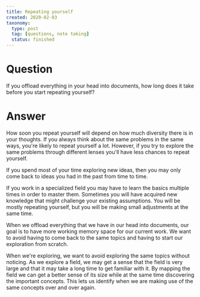 ```yaml
---
title: Repeating yourself
created: 2020-02-03
taxonomy:
  type: post
  tag: [questions, note taking]
  status: finished
---
```


# Question
If you offload everything in your head into documents, how long does it take before you start repeating yourself?

# Answer
How soon you repeat yourself will depend on how much diversity there is in your thoughts. If you always think about the same problems in the same ways, you're likely to repeat yourself a lot. However, if you try to explore the same problems through different lenses you'll have less chances to repeat yourself.

If you spend most of your time exploring new ideas, then you may only come back to ideas you had in the past from time to time.

If you work in a specialized field you may have to learn the basics multiple times in order to master them. Sometimes you will have acquired new knowledge that might challenge your existing assumptions. You will be mostly repeating yourself, but you will be making small adjustments at the same time.

When we offload everything that we have in our head into documents, our goal is to have more working memory space for our current work. We want to avoid having to come back to the same topics and having to start our exploration from scratch.

When we're exploring, we want to avoid exploring the same topics without noticing. As we explore a field, we may get a sense that the field is very large and that it may take a long time to get familiar with it. By mapping the field we can get a better sense of its size while at the same time discovering the important concepts. This lets us identify when we are making use of the same concepts over and over again.
